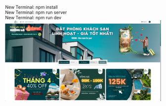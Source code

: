 New Terminal: npm install <br>
New Terminal: npm run server <br>
New Terminal: npm run dev <br>
![Logo](./public/images/project-img.PNG)

